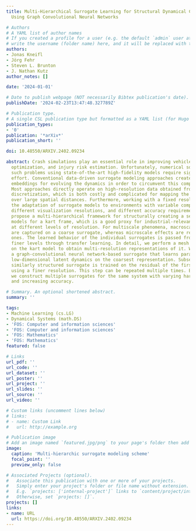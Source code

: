 ```yaml
---
title: Multi-Hierarchical Surrogate Learning for Structural Dynamical Crash Simulations
  Using Graph Convolutional Neural Networks

# Authors
# A YAML list of author names
# If you created a profile for a user (e.g. the default `admin` user at `content/authors/admin/`), 
# write the username (folder name) here, and it will be replaced with their full name and linked to their profile.
authors:
- Jonas Kneifl
- Jörg Fehr
- Steven L. Brunton
- J. Nathan Kutz
author_notes: []

date: '2024-01-01'

# Date to publish webpage (NOT necessarily Bibtex publication's date).
publishDate: '2024-02-23T13:47:48.327789Z'

# Publication type.
# A single CSL publication type but formatted as a YAML list (for Hugo requirements).
publication_types:
- '0'
publication: '*arXiv*'
publication_short: ''

doi: 10.48550/ARXIV.2402.09234

abstract: Crash simulations play an essential role in improving vehicle safety, design
  optimization, and injury risk estimation. Unfortunately, numerical solutions of
  such problems using state-of-the-art high-fidelity models require significant computational
  effort. Conventional data-driven surrogate modeling approaches create low-dimensional
  embeddings for evolving the dynamics in order to circumvent this computational effort.
  Most approaches directly operate on high-resolution data obtained from numerical
  discretization, which is both costly and complicated for mapping the flow of information
  over large spatial distances. Furthermore, working with a fixed resolution prevents
  the adaptation of surrogate models to environments with variable computing capacities,
  different visualization resolutions, and different accuracy requirements. We thus
  propose a multi-hierarchical framework for structurally creating a series of surrogate
  models for a kart frame, which is a good proxy for industrial-relevant crash simulations,
  at different levels of resolution. For multiscale phenomena, macroscale features
  are captured on a coarse surrogate, whereas microscale effects are resolved by finer
  ones. The learned behavior of the individual surrogates is passed from coarse to
  finer levels through transfer learning. In detail, we perform a mesh simplification
  on the kart model to obtain multi-resolution representations of it. We then train
  a graph-convolutional neural network-based surrogate that learns parameter-dependent
  low-dimensional latent dynamics on the coarsest representation. Subsequently, another,
  similarly structured surrogate is trained on the residual of the first surrogate
  using a finer resolution. This step can be repeated multiple times. By doing so,
  we construct multiple surrogates for the same system with varying hardware requirements
  and increasing accuracy.

# Summary. An optional shortened abstract.
summary: ''

tags:
- Machine Learning (cs.LG)
- Dynamical Systems (math.DS)
- 'FOS: Computer and information sciences'
- 'FOS: Computer and information sciences'
- 'FOS: Mathematics'
- 'FOS: Mathematics'
featured: false

# Links
url_pdf: ''
url_code: ''
url_dataset: ''
url_poster: ''
url_project: ''
url_slides: ''
url_source: ''
url_video: ''

# Custom links (uncomment lines below)
# links:
# - name: Custom Link
#   url: http://example.org

# Publication image
# Add an image named `featured.jpg/png` to your page's folder then add a caption below.
image:
  caption: 'Multi-hierarchic surrogate modeling scheme'
  focal_point: ''
  preview_only: false

# Associated Projects (optional).
#   Associate this publication with one or more of your projects.
#   Simply enter your project's folder or file name without extension.
#   E.g. `projects: ['internal-project']` links to `content/project/internal-project/index.md`.
#   Otherwise, set `projects: []`.
projects: []
links:
- name: URL
  url: https://doi.org/10.48550/ARXIV.2402.09234
---
```


